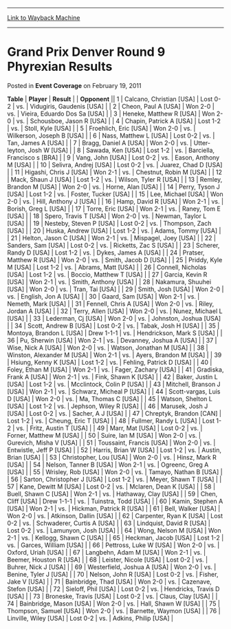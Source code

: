 
---
[Link to Wayback Machine](https://web.archive.org/web/20211203005536/https://magic.wizards.com/en/articles/archive/event-coverage/grand-prix-denver-round-9-phyrexian-results-2011-02-19)

[_metadata_:description]:- "TablePlayerResult Opponent 1Calcano, Christian [USA]Lost 0-2vs.Vidugiris, Gaudenis [USA] 2Cheon, Paul A [USA]Won 2-0vs.Vieira, Eduardo Dos Sa [USA] 3Heneke, Matthew R [USA]Won 2-0vs.Schousboe, Jason R [USA] 4Chapin, Patrick A [USA]Lost 1-2vs.Stoll, Kyle [USA] 5Froehlich, Eric [USA]Won 2-0vs.Wilkerson, Joseph B [USA] 6Nass, Matthew L [USA]Lost 0-2vs.Tan, James A [USA] 7Bragg,"
[_metadata_:generator]:- "Drupal 7 (http://drupal.org)"
[_metadata_:node]:- "451911"
[_metadata_:publish_date]:- "2011-02-19"
[_metadata_:source]:- "div-main-content"
[_metadata_:title]:- "Grand Prix Denver Round 9 Phyrexian Results"
[_metadata_:wayback_capture_timestamp]:- "2021-12-03 00:55:36"
[_metadata_:wayback_raw_url]:- "https://web.archive.org/web/20211203005536id_/https://magic.wizards.com/en/articles/archive/event-coverage/grand-prix-denver-round-9-phyrexian-results-2011-02-19"
[_metadata_:wayback_url]:- "https://magic.wizards.com/en/articles/archive/event-coverage/grand-prix-denver-round-9-phyrexian-results-2011-02-19"
---


Grand Prix Denver Round 9 Phyrexian Results
===========================================



 Posted in **Event Coverage**
 on February 19, 2011 












 **Table** | **Player** | **Result** |  | **Opponent** ||  1 | Calcano, Christian [USA] | Lost 0-2 | vs. | Vidugiris, Gaudenis [USA] |
|  2 | Cheon, Paul A [USA] | Won 2-0 | vs. | Vieira, Eduardo Dos Sa [USA] |
|  3 | Heneke, Matthew R [USA] | Won 2-0 | vs. | Schousboe, Jason R [USA] |
|  4 | Chapin, Patrick A [USA] | Lost 1-2 | vs. | Stoll, Kyle [USA] |
|  5 | Froehlich, Eric [USA] | Won 2-0 | vs. | Wilkerson, Joseph B [USA] |
|  6 | Nass, Matthew L [USA] | Lost 0-2 | vs. | Tan, James A [USA] |
|  7 | Bragg, Daniel A [USA] | Won 2-0 | vs. | Utter-leyton, Josh W [USA] |
|  8 | Sawada, Ken [USA] | Lost 1-2 | vs. | Barciella, Francisco s [BRA] |
|  9 | Vang, John [USA] | Lost 0-2 | vs. | Eason, Anthony M [USA] |
|  10 | Selivra, Andrej [USA] | Lost 0-2 | vs. | Juarez, Chad D [USA] |
|  11 | Higashi, Chris J [USA] | Won 2-1 | vs. | Chestnut, Robin M [USA] |
|  12 | Mack, Shaun J [USA] | Lost 1-2 | vs. | Wilson, Tyler R [USA] |
|  13 | Remley, Brandon M [USA] | Won 2-0 | vs. | Horne, Alan [USA] |
|  14 | Perry, Tyson J [USA] | Lost 1-2 | vs. | Foster, Tucker [USA] |
|  15 | Lee, Michael [USA] | Won 2-0 | vs. | Hill, Anthony J [USA] |
|  16 | Hamp, David R [USA] | Won 2-1 | vs. | Borish, Greg L [USA] |
|  17 | Torre, Eric [USA] | Won 2-1 | vs. | Raney, Tom E [USA] |
|  18 | Spero, Travis T [USA] | Won 2-0 | vs. | Newman, Taylor L [USA] |
|  19 | Nesteby, Steven P [USA] | Lost 0-2 | vs. | Thompson, Zach [USA] |
|  20 | Huska, Andrew [USA] | Lost 1-2 | vs. | Adams, Tommy [USA] |
|  21 | Helton, Jason C [USA] | Won 2-1 | vs. | Mispagel, Joey [USA] |
|  22 | Sanders, Sam [USA] | Lost 0-2 | vs. | Ricketts, Zac S [USA] |
|  23 | Scherer, Randy D [USA] | Lost 1-2 | vs. | Dykes, James A [USA] |
|  24 | Pratser, Matthew R [USA] | Won 2-0 | vs. | Smith, Jacob D [USA] |
|  25 | Priddy, Kyle M [USA] | Lost 1-2 | vs. | Abrams, Matt [USA] |
|  26 | Connell, Nicholas [USA] | Lost 1-2 | vs. | Boccio, Matthew T [USA] |
|  27 | Garcia, Kevin R [USA] | Won 2-1 | vs. | Smith, Anthony [USA] |
|  28 | Nakamura, Shuuhei [USA] | Won 2-0 | vs. | Tran, Tai [USA] |
|  29 | Smith, Josh [USA] | Won 2-0 | vs. | English, Jon A [USA] |
|  30 | Gaard, Sam [USA] | Won 2-1 | vs. | Nemeth, Mark [USA] |
|  31 | Fennell, Chris A [USA] | Won 2-0 | vs. | Riley, Jordan A [USA] |
|  32 | Terry, Allen [USA] | Won 2-0 | vs. | Nunez, Michael L [USA] |
|  33 | Lederman, Cj [USA] | Won 2-0 | vs. | Johnston, Joshua [USA] |
|  34 | Scott, Andrew B [USA] | Lost 0-2 | vs. | Tabak, Josh H [USA] |
|  35 | Montoya, Brandon L [USA] | Drew 1-1-1 | vs. | Hendrickson, Mark S [USA] |
|  36 | Pu, Sherwin [USA] | Won 2-1 | vs. | Devanney, Joshua A [USA] |
|  37 | Wise, Nick A [USA] | Won 2-0 | vs. | Watson, Jonathan M [USA] |
|  38 | Winston, Alexander M [USA] | Won 2-1 | vs. | Ayers, Brandon M [USA] |
|  39 | Hsiung, Kenny K [USA] | Lost 1-2 | vs. | Fehling, Patrick D [USA] |
|  40 | Foley, Ethan M [USA] | Won 2-1 | vs. | Fager, Zachary [USA] |
|  41 | Gradiska, Frank A [USA] | Won 2-1 | vs. | Fink, Shawn K [USA] |
|  42 | Baker, Justin L [USA] | Lost 1-2 | vs. | Mcclintock, Colin P [USA] |
|  43 | Mitchell, Branson J [USA] | Won 2-1 | vs. | Schwarz, Micheal P [USA] |
|  44 | Scott-vargas, Luis D [USA] | Won 2-0 | vs. | Ma, Thomas C [USA] |
|  45 | Watson, Shelton L [USA] | Lost 1-2 | vs. | Jephson, Wiley R [USA] |
|  46 | Marusek, Josh J [USA] | Lost 0-2 | vs. | Sacher, A J [USA] |
|  47 | Chreptyk, Brandon [CAN] | Lost 1-2 | vs. | Cheung, Eric T [USA] |
|  48 | Fullmer, Randy L [USA] | Lost 1-2 | vs. | Fritz, Austin T [USA] |
|  49 | Marr, Mat [USA] | Lost 0-2 | vs. | Forner, Matthew M [USA] |
|  50 | Suire, Ian M [USA] | Won 2-0 | vs. | Gurevich, Misha V [USA] |
|  51 | Toussaint, Francis [USA] | Won 2-0 | vs. | Entwistle, Jeff P [USA] |
|  52 | Harris, Brian W [USA] | Lost 1-2 | vs. | Austin, Brian [USA] |
|  53 | Christopher, Lou [USA] | Won 2-0 | vs. | Hinsz, Mark R [USA] |
|  54 | Nelson, Tanner B [USA] | Won 2-1 | vs. | Ogreenc, Greg A [USA] |
|  55 | Wrisley, Rob [USA] | Won 2-0 | vs. | Tamayo, Nathan B [USA] |
|  56 | Sarton, Christopher J [USA] | Lost 1-2 | vs. | Meyer, Shawn T [USA] |
|  57 | Kane, Dewitt M [USA] | Lost 0-2 | vs. | Mclaren, Dean K [USA] |
|  58 | Buell, Shawn C [USA] | Won 2-1 | vs. | Hathaway, Clay [USA] |
|  59 | Chen, Cliff [USA] | Drew 1-1-1 | vs. | Tuinstra, Todd [USA] |
|  60 | Kamin, Stephen A [USA] | Won 2-1 | vs. | Hickman, Patrick R [USA] |
|  61 | Bell, Walker [USA] | Won 2-0 | vs. | Atkinson, Dallin [USA] |
|  62 | Carpenter, Ryan K [USA] | Lost 0-2 | vs. | Schwaderer, Curtis A [USA] |
|  63 | Lindquist, David R [USA] | Lost 0-2 | vs. | Lamunyon, Josh [USA] |
|  64 | Wong, Nelson M [USA] | Won 2-1 | vs. | Kellogg, Shawn C [USA] |
|  65 | Heckman, Jacob [USA] | Lost 1-2 | vs. | Garces, William [USA] |
|  66 | Pettross, Luke W [USA] | Won 2-0 | vs. | Oxford, Uriah [USA] |
|  67 | Langbehn, Adam M [USA] | Won 2-1 | vs. | Beemer, Houston R [USA] |
|  68 | Leister, Nicole [USA] | Lost 0-2 | vs. | Buhrer, Nick J [USA] |
|  69 | Westerfield, Joshua A [USA] | Won 2-0 | vs. | Benine, Tyler J [USA] |
|  70 | Nelson, John R [USA] | Lost 0-2 | vs. | Fisher, Jake V [USA] |
|  71 | Bainbridge, Thad [USA] | Won 2-0 | vs. | Cazenave, Stefon [USA] |
|  72 | Sieloff, Phil [USA] | Lost 0-2 | vs. | Hendricks, Travis D [USA] |
|  73 | Broneske, Travis [USA] | Lost 0-2 | vs. | Claus, Clay [USA] |
|  74 | Bainbridge, Mason [USA] | Won 2-0 | vs. | Hall, Shawn W [USA] |
|  75 | Thompson, Samuel [USA] | Won 2-0 | vs. | Barnette, Waymon [USA] |
|  76 | Linville, Wiley [USA] | Lost 0-2 | vs. | Adkins, Philip [USA] |







